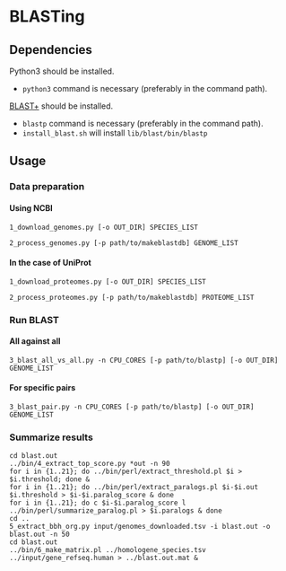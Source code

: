 # BLASTing

## Dependencies
Python3 should be installed.
- `python3` command is necessary (preferably in the command path).

[BLAST+](https://blast.ncbi.nlm.nih.gov/Blast.cgi?CMD=Web&PAGE_TYPE=BlastDocs&DOC_TYPE=Download) should be installed.
- `blastp` command is necessary (preferably in the command path).
- `install_blast.sh` will install `lib/blast/bin/blastp`

## Usage
### Data preparation
#### Using NCBI
    1_download_genomes.py [-o OUT_DIR] SPECIES_LIST

    2_process_genomes.py [-p path/to/makeblastdb] GENOME_LIST

#### In the case of UniProt
    1_download_proteomes.py [-o OUT_DIR] SPECIES_LIST
    
    2_process_proteomes.py [-p path/to/makeblastdb] PROTEOME_LIST

### Run BLAST
#### All against all
```
3_blast_all_vs_all.py -n CPU_CORES [-p path/to/blastp] [-o OUT_DIR] GENOME_LIST
```

#### For specific pairs
    3_blast_pair.py -n CPU_CORES [-p path/to/blastp] [-o OUT_DIR] GENOME_LIST

### Summarize results
    cd blast.out
    ../bin/4_extract_top_score.py *out -n 90
    for i in {1..21}; do ../bin/perl/extract_threshold.pl $i > $i.threshold; done &
    for i in {1..21}; do ../bin/perl/extract_paralogs.pl $i-$i.out $i.threshold > $i-$i.paralog_score & done
    for i in {1..21}; do c $i-$i.paralog_score l ../bin/perl/summarize_paralog.pl > $i.paralogs & done
    cd ..
    5_extract_bbh_org.py input/genomes_downloaded.tsv -i blast.out -o blast.out -n 50
    cd blast.out
    ../bin/6_make_matrix.pl ../homologene_species.tsv ../input/gene_refseq.human > ../blast.out.mat &
